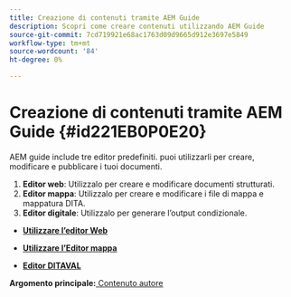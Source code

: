 ```yaml
---
title: Creazione di contenuti tramite AEM Guide
description: Scopri come creare contenuti utilizzando AEM Guide
source-git-commit: 7cd719921e68ac1763d09d9665d912e3697e5849
workflow-type: tm+mt
source-wordcount: '84'
ht-degree: 0%

---
```



# Creazione di contenuti tramite AEM Guide {#id221EB0P0E20}

AEM guide include tre editor predefiniti. puoi utilizzarli per creare, modificare e pubblicare i tuoi documenti.

1. **Editor web**: Utilizzalo per creare e modificare documenti strutturati.
1. **Editor mappa**: Utilizzalo per creare e modificare i file di mappa e mappatura DITA.
1. **Editor digitale**: Utilizzalo per generare l’output condizionale.

- **[Utilizzare l’editor Web](web-editor.md)**

- **[Utilizzare l’Editor mappa](map-editor.md)**

- **[Editor DITAVAL](id17C5E0U0OQE.md#)**


**Argomento principale:**[ Contenuto autore](authoring-content.md)

